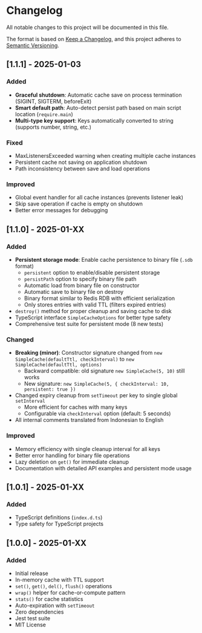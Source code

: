 # Changelog

All notable changes to this project will be documented in this file.

The format is based on [Keep a Changelog](https://keepachangelog.com/en/1.0.0/),
and this project adheres to [Semantic Versioning](https://semver.org/spec/v2.0.0.html).

## [1.1.1] - 2025-01-03

### Added
- **Graceful shutdown**: Automatic cache save on process termination (SIGINT, SIGTERM, beforeExit)
- **Smart default path**: Auto-detect persist path based on main script location (`require.main`)
- **Multi-type key support**: Keys automatically converted to string (supports number, string, etc.)

### Fixed
- MaxListenersExceeded warning when creating multiple cache instances
- Persistent cache not saving on application shutdown
- Path inconsistency between save and load operations

### Improved
- Global event handler for all cache instances (prevents listener leak)
- Skip save operation if cache is empty on shutdown
- Better error messages for debugging

## [1.1.0] - 2025-01-XX

### Added
- **Persistent storage mode**: Enable cache persistence to binary file (`.sdb` format)
  - `persistent` option to enable/disable persistent storage
  - `persistPath` option to specify binary file path
  - Automatic load from binary file on constructor
  - Automatic save to binary file on destroy
  - Binary format similar to Redis RDB with efficient serialization
  - Only stores entries with valid TTL (filters expired entries)
- `destroy()` method for proper cleanup and saving cache to disk
- TypeScript interface `SimpleCacheOptions` for better type safety
- Comprehensive test suite for persistent mode (8 new tests)

### Changed
- **Breaking (minor)**: Constructor signature changed from `new SimpleCache(defaultTtl, checkInterval)` to `new SimpleCache(defaultTtl, options)`
  - Backward compatible: old signature `new SimpleCache(5, 10)` still works
  - New signature: `new SimpleCache(5, { checkInterval: 10, persistent: true })`
- Changed expiry cleanup from `setTimeout` per key to single global `setInterval`
  - More efficient for caches with many keys
  - Configurable via `checkInterval` option (default: 5 seconds)
- All internal comments translated from Indonesian to English

### Improved
- Memory efficiency with single cleanup interval for all keys
- Better error handling for binary file operations
- Lazy deletion on `get()` for immediate cleanup
- Documentation with detailed API examples and persistent mode usage

## [1.0.1] - 2025-01-XX

### Added
- TypeScript definitions (`index.d.ts`)
- Type safety for TypeScript projects

## [1.0.0] - 2025-01-XX

### Added
- Initial release
- In-memory cache with TTL support
- `set()`, `get()`, `del()`, `flush()` operations
- `wrap()` helper for cache-or-compute pattern
- `stats()` for cache statistics
- Auto-expiration with `setTimeout`
- Zero dependencies
- Jest test suite
- MIT License

